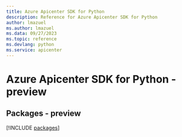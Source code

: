 ```yaml
---
title: Azure Apicenter SDK for Python
description: Reference for Azure Apicenter SDK for Python
author: lmazuel
ms.author: lmazuel
ms.data: 09/27/2023
ms.topic: reference
ms.devlang: python
ms.service: apicenter
---
```

# Azure Apicenter SDK for Python - preview
## Packages - preview
[!INCLUDE [packages](apicenter-index.md)]